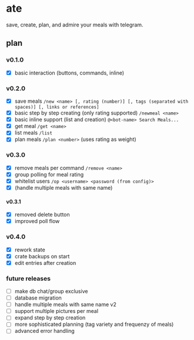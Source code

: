 # ate

save, create, plan, and admire your meals with telegram.

## plan

### v0.1.0

- [X] basic interaction (buttons, commands, inline)

### v0.2.0

- [X] save meals `/new <name> [, rating (number)] [, tags (separated with spaces)] [, links or references]`
- [X] basic step by step creating (only rating supported) `/newmeal <name>`
- [X] basic inline support (list and creation) `@<bot-name> Search Meals...`
- [X] get meal `/get <name>`
- [X] list meals `/list`
- [X] plan meals `/plan <number>` (uses rating as weight)

### v0.3.0

- [X] remove meals per command `/remove <name>`
- [X] group polling for meal rating
- [X] whitelist users `/op <username> <password (from config)>`
- [X] (handle multiple meals with same name)

#### v0.3.1

- [X] removed delete button
- [X] improved poll flow

### v0.4.0

- [X] rework state
- [X] crate backups on start
- [X] edit entries after creation

### future releases

- [ ] make db chat/group exclusive
- [ ] database migration
- [ ] handle multiple meals with same name v2
- [ ] support multiple pictures per meal
- [ ] expand step by step creation
- [ ] more sophisticated planning (tag variety and frequenzy of meals)
- [ ] advanced error handling
